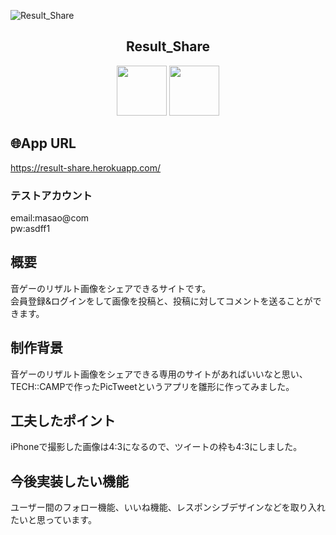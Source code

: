 ![Result_Share](https://user-images.githubusercontent.com/68902680/93566603-45ea9b80-f9c8-11ea-927c-2f993449ddaf.png)

<h2 align="center">Result_Share</h2>

<p align="center">
  <a href="Rails公式サイトURL"><img src="https://rubyonrails.org/images/rails-logo.svg" width="80px;" /></a>
  <a href="Rails公式サイトURL"><img src="https://tech-camp.in/note/wp-content/uploads/Heroku.png" width="80px;" /></a>

## 🌐App URL
https://result-share.herokuapp.com/

### テストアカウント
email:masao@com  
pw:asdff1

## 概要
音ゲーのリザルト画像をシェアできるサイトです。  
会員登録&ログインをして画像を投稿と、投稿に対してコメントを送ることができます。

## 制作背景
音ゲーのリザルト画像をシェアできる専用のサイトがあればいいなと思い、TECH::CAMPで作ったPicTweetというアプリを雛形に作ってみました。

## 工夫したポイント
iPhoneで撮影した画像は4:3になるので、ツイートの枠も4:3にしました。

## 今後実装したい機能
ユーザー間のフォロー機能、いいね機能、レスポンシブデザインなどを取り入れたいと思っています。
